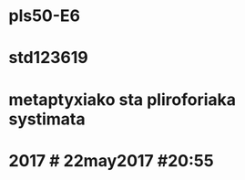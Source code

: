 # pls50-E6  
# std123619  
# metaptyxiako sta pliroforiaka systimata  
# 2017  # 22may2017  #20:55  
